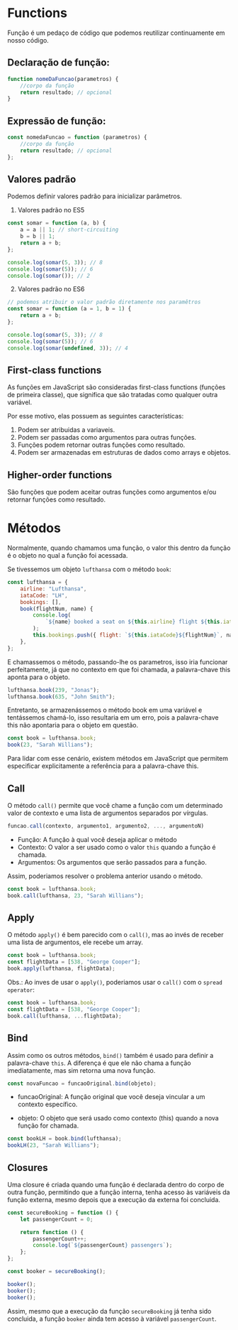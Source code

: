 # Functions

Função é um pedaço de código que podemos reutilizar continuamente em nosso código.

## Declaração de função:

```javascript
function nomeDaFuncao(parametros) {
	//corpo da função
	return resultado; // opcional
}
```

## Expressão de função:

```javascript
const nomedaFuncao = function (parametros) {
	//corpo da função
	return resultado; // opcional
};
```

## Valores padrão

Podemos definir valores padrão para inicializar parâmetros.

1. Valores padrão no ES5

```javascript
const somar = function (a, b) {
	a = a || 1; // short-circuiting
	b = b || 1;
	return a + b;
};

console.log(somar(5, 3)); // 8
console.log(somar(5)); // 6
console.log(somar()); // 2
```

2. Valores padrão no ES6

```javascript
// podemos atribuir o valor padrão diretamente nos paramêtros
const somar = function (a = 1, b = 1) {
	return a + b;
};

console.log(somar(5, 3)); // 8
console.log(somar(5)); // 6
console.log(somar(undefined, 3)); // 4
```

## First-class functions

As funções em JavaScript são consideradas first-class functions (funções de primeira classe), que significa que são tratadas como qualquer outra variável.

Por esse motivo, elas possuem as seguintes características:

1. Podem ser atribuidas a variaveis.
2. Podem ser passadas como argumentos para outras funções.
3. Funções podem retornar outras funções como resultado.
4. Podem ser armazenadas em estruturas de dados como arrays e objetos.

## Higher-order functions

São funções que podem aceitar outras funções como argumentos e/ou retornar funções como resultado.

# Métodos

Normalmente, quando chamamos uma função, o valor this dentro da função é o objeto no qual a função foi acessada.

Se tivessemos um objeto `lufthansa` com o método `book`:

```javascript
const lufthansa = {
	airline: "Lufthansa",
	iataCode: "LH",
	bookings: [],
	book(flightNum, name) {
		console.log(
			`${name} booked a seat on ${this.airline} flight ${this.iataCode}${flightNum}`
		);
		this.bookings.push({ flight: `${this.iataCode}${flightNum}`, name });
	},
};
```

E chamassemos o método, passando-lhe os parametros, isso iria funcionar perfeitamente, já que no contexto em que foi chamada, a palavra-chave this aponta para o objeto.

```javascript
lufthansa.book(239, "Jonas");
lufthansa.book(635, "John Smith");
```

Entretanto, se armazenássemos o método book em uma variável e tentássemos chamá-lo, isso resultaria em um erro, pois a palavra-chave this não apontaria para o objeto em questão.

```javascript
const book = lufthansa.book;
book(23, "Sarah Willians");
```

Para lidar com esse cenário, existem métodos em JavaScript que permitem especificar explicitamente a referência para a palavra-chave this.

## Call

O método `call()` permite que você chame a função com um determinado valor de contexto e uma lista de argumentos separados por vírgulas.

```javascript
funcao.call(contexto, argumento1, argumento2, ..., argumentoN)
```

- Função: A função à qual você deseja aplicar o método
- Contexto: O valor a ser usado como o valor `this` quando a função é chamada.
- Argumentos: Os argumentos que serão passados para a função.

Assim, poderiamos resolver o problema anterior usando o método.

```javascript
const book = lufthansa.book;
book.call(lufthansa, 23, "Sarah Willians");
```

## Apply

O método `apply()` é bem parecido com o `call()`, mas ao invés de receber uma lista de argumentos, ele recebe um array.

```javascript
const book = lufthansa.book;
const flightData = [538, "George Cooper"];
book.apply(lufthansa, flightData);
```

Obs.: Ao inves de usar o `apply()`, poderiamos usar o `call()` com o `spread operator`:

```javascript
const book = lufthansa.book;
const flightData = [538, "George Cooper"];
book.call(lufthansa, ...flightData);
```

## Bind

Assim como os outros métodos, `bind()` também é usado para definir a palavra-chave `this`. A diferença é que ele não chama a função imediatamente, mas sim retorna uma nova função.

```javascript
const novaFuncao = funcaoOriginal.bind(objeto);
```

- funcaoOriginal: A função original que você deseja vincular a um contexto específico.

- objeto: O objeto que será usado como contexto (this) quando a nova função for chamada.

```javascript
const bookLH = book.bind(lufthansa);
bookLH(23, "Sarah Willians");
```

## Closures

Uma closure é criada quando uma função é declarada dentro do corpo de outra função, permitindo que a função interna, tenha acesso às variáveis da função externa, mesmo depois que a execução da externa foi concluida.

```javascript
const secureBooking = function () {
	let passengerCount = 0;

	return function () {
		passengerCount++;
		console.log(`${passengerCount} passengers`);
	};
};

const booker = secureBooking();

booker();
booker();
booker();
```

Assim, mesmo que a execução da função `secureBooking` já tenha sido concluida, a função `booker` ainda tem acesso à variável `passengerCount`.
